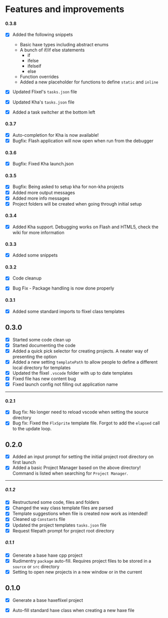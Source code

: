 # Features and improvements

#### 0.3.8
* [x] Added the following snippets
	* Basic haxe types including abstract enums
	* A bunch of if/if else statements
		* if
		* ifelse
		* ifelseif
		* else		
	* Function overrides
	* Added a new placeholder for functions to define `static` and `inline`
* [x] Updated Flixel's `tasks.json` file
* [x] Updated Kha's `tasks.json` file
* [x] Added a task switcher at the bottom left


#### 0.3.7
* [x] Auto-completion for Kha is now available!
* [x] Bugfix: Flash application will now open when run from the debugger

#### 0.3.6
* [x] Bugfix: Fixed Kha launch.json

#### 0.3.5
* [x] Bugfix: Being asked to setup kha for non-kha projects
* [x] Added more output messages
* [x] Added more info messages
* [x] Project folders will be created when going through initial setup

#### 0.3.4
* [x] Added Kha support. Debugging works on Flash and HTML5, check the wiki for more information


#### 0.3.3
* [x] Added some snippets

#### 0.3.2
* [x] Code cleanup
* [x] Bug Fix - Package handling is now done properly


#### 0.3.1
* [x] Added some standard imports to flixel class templates

## 0.3.0
* [x] Started some code clean up
* [x] Started documenting the code
* [x] Added a quick pick selector for creating projects. A neater way of presenting the option 
* [x] Added a new setting `templatePath` to allow people to define a different local directory for templates 
* [x] Updated the flixel `.vscode` folder with up to date templates 
* [x] Fixed file has new content bug 
* [x] Fixed launch config not filling out application name 

---
#### 0.2.1
* [x] Bug fix: No longer need to reload vscode when setting the source directory
* [x] Bug fix: Fixed the `FlxSprite` template file. Forgot to add the `elapsed` call to the update loop.

## 0.2.0

* [x] Added an input prompt for setting the initial project root directory on first launch
* [x] Added a basic Project Manager based on the above directory! Command is listed when searching for `Project Manager`.

---
##### 0.1.2
* [x] Restructured some code, files and folders
* [x] Changed the way class template files are parsed
* [x] Template suggestions when file is created now work as intended!
* [x] Cleaned up `Constants` file
* [x] Updated the project templates `tasks.json` file
* [x] Request filepath prompt for project root directory

##### 0.1.1
* [x] Generate a base haxe cpp project
* [x] Rudimentry `package` auto-fill. Requires project files to be stored in a `source` or `src` directory
* [x] Setting to open new projects in a new window or in the current 

## 0.1.0

* [x] Generate a base haxeflixel project
* [x] Auto-fill standard haxe class when creating a new haxe file

